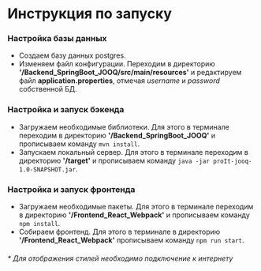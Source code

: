 # Инструкция по запуску
### Настройка базы данных
* Создаем базу данных postgres.
* Изменяем файл конфигурации. Переходим в директорию **'/Backend_SpringBoot_JOOQ/src/main/resources'** и редактируем файл **application.properties**, отмечая *username* и *password* собственной БД.

### Настройка и запуск бэкенда
* Загружаем необходимые библиотеки. Для этого в терминале переходим в директорию **'/Backend_SpringBoot_JOOQ'** и прописываем команду ```mvn install```.
* Запускаем локальный сервер. Для этого в терминале переходим в директорию **'/target'** и прописываем команду ```java -jar proIt-jooq-1.0-SNAPSHOT.jar```.
### Настройка и запуск фронтенда
* Загружаем необходимые пакеты. Для этого в терминале переходим в директорию **'/Frontend_React_Webpack'** и прописываем команду ```npm install```.
* Собираем фронтенд. Для этого в терминале в директорию **'/Frontend_React_Webpack'** прописываем команду ```npm run start```.

###### \* Для отображения стилей необходимо подключение к интернету
